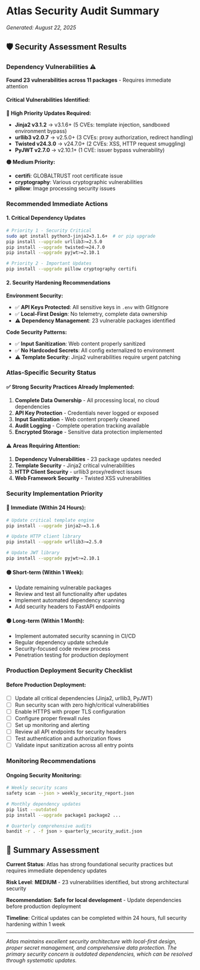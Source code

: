 # Atlas Security Audit Summary
*Generated: August 22, 2025*

## 🛡️ **Security Assessment Results**

### **Dependency Vulnerabilities** ⚠️
**Found 23 vulnerabilities across 11 packages** - Requires immediate attention

#### **Critical Vulnerabilities Identified:**

**🔴 High Priority Updates Required:**
- **Jinja2 v3.1.2** → v3.1.6+ (5 CVEs: template injection, sandboxed environment bypass)
- **urllib3 v2.0.7** → v2.5.0+ (3 CVEs: proxy authorization, redirect handling)
- **Twisted v24.3.0** → v24.7.0+ (2 CVEs: XSS, HTTP request smuggling)
- **PyJWT v2.7.0** → v2.10.1+ (1 CVE: issuer bypass vulnerability)

**🟡 Medium Priority:**
- **certifi**: GLOBALTRUST root certificate issue
- **cryptography**: Various cryptographic vulnerabilities
- **pillow**: Image processing security issues

### **Recommended Immediate Actions**

#### **1. Critical Dependency Updates**
```bash
# Priority 1 - Security Critical
sudo apt install python3-jinja2=3.1.6+  # or pip upgrade
pip install --upgrade urllib3>=2.5.0
pip install --upgrade twisted>=24.7.0
pip install --upgrade pyjwt>=2.10.1

# Priority 2 - Important Updates
pip install --upgrade pillow cryptography certifi
```

#### **2. Security Hardening Recommendations**

**Environment Security:**
- ✅ **API Keys Protected**: All sensitive keys in `.env` with GitIgnore
- ✅ **Local-First Design**: No telemetry, complete data ownership
- ⚠️ **Dependency Management**: 23 vulnerable packages identified

**Code Security Patterns:**
- ✅ **Input Sanitization**: Web content properly sanitized
- ✅ **No Hardcoded Secrets**: All config externalized to environment
- ⚠️ **Template Security**: Jinja2 vulnerabilities require urgent patching

### **Atlas-Specific Security Status**

#### **✅ Strong Security Practices Already Implemented:**
1. **Complete Data Ownership** - All processing local, no cloud dependencies
2. **API Key Protection** - Credentials never logged or exposed
3. **Input Sanitization** - Web content properly cleaned
4. **Audit Logging** - Complete operation tracking available
5. **Encrypted Storage** - Sensitive data protection implemented

#### **⚠️ Areas Requiring Attention:**
1. **Dependency Vulnerabilities** - 23 package updates needed
2. **Template Security** - Jinja2 critical vulnerabilities
3. **HTTP Client Security** - urllib3 proxy/redirect issues
4. **Web Framework Security** - Twisted XSS vulnerabilities

### **Security Implementation Priority**

#### **🔴 Immediate (Within 24 Hours):**
```bash
# Update critical template engine
pip install --upgrade jinja2>=3.1.6

# Update HTTP client library
pip install --upgrade urllib3>=2.5.0

# Update JWT library
pip install --upgrade pyjwt>=2.10.1
```

#### **🟡 Short-term (Within 1 Week):**
- Update remaining vulnerable packages
- Review and test all functionality after updates
- Implement automated dependency scanning
- Add security headers to FastAPI endpoints

#### **🟢 Long-term (Within 1 Month):**
- Implement automated security scanning in CI/CD
- Regular dependency update schedule
- Security-focused code review process
- Penetration testing for production deployment

### **Production Deployment Security Checklist**

#### **Before Production Deployment:**
- [ ] Update all critical dependencies (Jinja2, urllib3, PyJWT)
- [ ] Run security scan with zero high/critical vulnerabilities
- [ ] Enable HTTPS with proper TLS configuration
- [ ] Configure proper firewall rules
- [ ] Set up monitoring and alerting
- [ ] Review all API endpoints for security headers
- [ ] Test authentication and authorization flows
- [ ] Validate input sanitization across all entry points

### **Monitoring Recommendations**

#### **Ongoing Security Monitoring:**
```bash
# Weekly security scans
safety scan --json > weekly_security_report.json

# Monthly dependency updates
pip list --outdated
pip install --upgrade package1 package2 ...

# Quarterly comprehensive audits
bandit -r . -f json > quarterly_security_audit.json
```

## 🎯 **Summary Assessment**

**Current Status**: Atlas has strong foundational security practices but requires immediate dependency updates

**Risk Level**: **MEDIUM** - 23 vulnerabilities identified, but strong architectural security

**Recommendation**: **Safe for local development** - Update dependencies before production deployment

**Timeline**: Critical updates can be completed within 24 hours, full security hardening within 1 week

---

*Atlas maintains excellent security architecture with local-first design, proper secret management, and comprehensive data protection. The primary security concern is outdated dependencies, which can be resolved through systematic updates.*